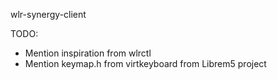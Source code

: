 wlr-synergy-client

TODO:
  * Mention inspiration from wlrctl
  * Mention keymap.h from virtkeyboard from Librem5 project

